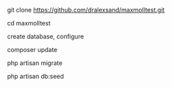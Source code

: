 
git clone https://github.com/dralexsand/maxmolltest.git

cd maxmolltest

create database, configure

composer update

php artisan migrate 

php artisan db:seed


